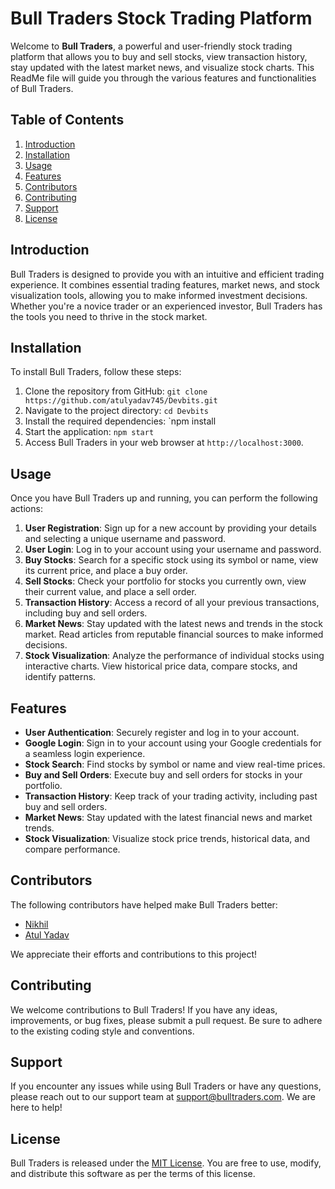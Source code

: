# Bull Traders Stock Trading Platform

Welcome to **Bull Traders**, a powerful and user-friendly stock trading platform that allows you to buy and sell stocks, view transaction history, stay updated with the latest market news, and visualize stock charts. This ReadMe file will guide you through the various features and functionalities of Bull Traders.

## Table of Contents

1. [Introduction](#introduction)
2. [Installation](#installation)
3. [Usage](#usage)
4. [Features](#features)
5. [Contributors](#contributors)
6. [Contributing](#contributing)
7. [Support](#support)
8. [License](#license)

## Introduction

Bull Traders is designed to provide you with an intuitive and efficient trading experience. It combines essential trading features, market news, and stock visualization tools, allowing you to make informed investment decisions. Whether you're a novice trader or an experienced investor, Bull Traders has the tools you need to thrive in the stock market.

## Installation

To install Bull Traders, follow these steps:

1. Clone the repository from GitHub: `git clone https://github.com/atulyadav745/Devbits.git`
2. Navigate to the project directory: `cd Devbits`
3. Install the required dependencies: `npm install
4. Start the application: `npm start`
5. Access Bull Traders in your web browser at `http://localhost:3000`.

## Usage

Once you have Bull Traders up and running, you can perform the following actions:

1. **User Registration**: Sign up for a new account by providing your details and selecting a unique username and password.
2. **User Login**: Log in to your account using your username and password.
3. **Buy Stocks**: Search for a specific stock using its symbol or name, view its current price, and place a buy order.
4. **Sell Stocks**: Check your portfolio for stocks you currently own, view their current value, and place a sell order.
5. **Transaction History**: Access a record of all your previous transactions, including buy and sell orders.
6. **Market News**: Stay updated with the latest news and trends in the stock market. Read articles from reputable financial sources to make informed decisions.
7. **Stock Visualization**: Analyze the performance of individual stocks using interactive charts. View historical price data, compare stocks, and identify patterns.

## Features

- **User Authentication**: Securely register and log in to your account.
- **Google Login**: Sign in to your account using your Google credentials for a seamless login experience.
- **Stock Search**: Find stocks by symbol or name and view real-time prices.
- **Buy and Sell Orders**: Execute buy and sell orders for stocks in your portfolio.
- **Transaction History**: Keep track of your trading activity, including past buy and sell orders.
- **Market News**: Stay updated with the latest financial news and market trends.
- **Stock Visualization**: Visualize stock price trends, historical data, and compare performance.

## Contributors

The following contributors have helped make Bull Traders better:

- [Nikhil](https://github.com/DevilzzNikhil)
- [Atul Yadav](https://github.com/atulyadav745)

We appreciate their efforts and contributions to this project!
## Contributing

We welcome contributions to Bull Traders! If you have any ideas, improvements, or bug fixes, please submit a pull request. Be sure to adhere to the existing coding style and conventions.

## Support

If you encounter any issues while using Bull Traders or have any questions, please reach out to our support team at support@bulltraders.com. We are here to help!

## License

Bull Traders is released under the [MIT License](https://opensource.org/licenses/MIT). You are free to use, modify, and distribute this software as per the terms of this license.
